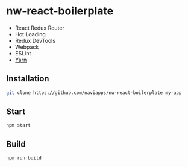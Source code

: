 # nw-react-boilerplate

* React Redux Router
* Hot Loading
* Redux DevTools
* Webpack
* ESLint
* [Yarn](https://yarnpkg.com)

## Installation

```bash
git clone https://github.com/naviapps/nw-react-boilerplate my-app
```

## Start

```bash
npm start
```

## Build

```bash
npm run build
```
